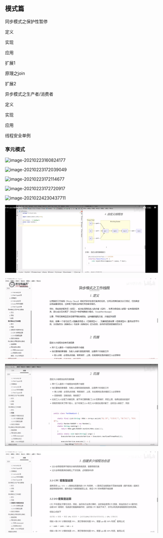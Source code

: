 ## **模式篇**

同步模式之保护性暂停

定义

实现

应用

扩展1

原理之join

扩展2

异步模式之生产者/消费者

定义

实现

应用

线程安全单例

### 享元模式

![image-20210223160824177](C:\Users\season\AppData\Roaming\Typora\typora-user-images\image-20210223160824177.png)

![image-20210223172039049](C:\Users\season\AppData\Roaming\Typora\typora-user-images\image-20210223172039049.png)

![image-20210223172114677](C:\Users\season\AppData\Roaming\Typora\typora-user-images\image-20210223172114677.png)

![image-20210223172720917](C:\Users\season\AppData\Roaming\Typora\typora-user-images\image-20210223172720917.png)

![image-20210224230437711](C:\Users\season\AppData\Roaming\Typora\typora-user-images\image-20210224230437711.png)

![image-20210301202529860](partten.assets/image-20210301202529860.png)

![image-20210304125740632](partten.assets/image-20210304125740632.png)

![image-20210304130503773](partten.assets/image-20210304130503773.png)

![image-20210304210424331](partten.assets/image-20210304210424331.png)